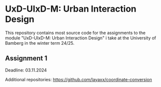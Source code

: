 # UxD-UIxD-M: Urban Interaction Design

This repository contains most source code for the assignments to the module "UxD-UIxD-M: Urban Interaction Design" i take at the University of Bamberg in the winter term 24/25. 

## Assignment 1

Deadline: 03.11.2024

Additional repositories: <https://github.com/layaxx/coordinate-conversion>

